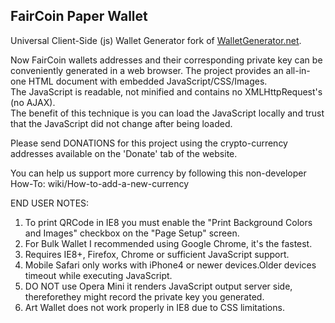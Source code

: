 FairCoin Paper Wallet
------
Universal Client-Side (js) Wallet Generator fork of [WalletGenerator.net](https://github.com/MichaelMure/WalletGenerator.net/).

Now FairCoin wallets addresses and their corresponding private key can be conveniently generated in a web browser.
The project provides an all-in-one HTML document with embedded JavaScript/CSS/Images.  
The JavaScript is readable, not minified and contains no XMLHttpRequest's (no AJAX).  
The benefit of this technique is you can load the JavaScript locally and trust that the JavaScript did not change after being loaded.

Please send DONATIONS for this project using the crypto-currency addresses available on the 'Donate' tab of the website.

You can help us support more currency by following this non-developer How-To: wiki/How-to-add-a-new-currency

END USER NOTES:
 1) To print QRCode in IE8 you must enable the "Print Background Colors and Images" checkbox on the "Page Setup" screen.
 2) For Bulk Wallet I recommended using Google Chrome, it's the fastest.
 3) Requires IE8+, Firefox, Chrome or sufficient JavaScript support.
 4) Mobile Safari only works with iPhone4 or newer devices.Older devices timeout while executing JavaScript.
 5) DO NOT use Opera Mini it renders JavaScript output server side, thereforethey might record the private key you generated.
 6) Art Wallet does not work properly in IE8 due to CSS limitations.
